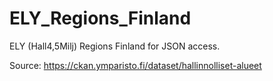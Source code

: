 # ELY_Regions_Finland
ELY (Hall4,5Milj) Regions Finland for JSON access.

Source: https://ckan.ymparisto.fi/dataset/hallinnolliset-alueet
